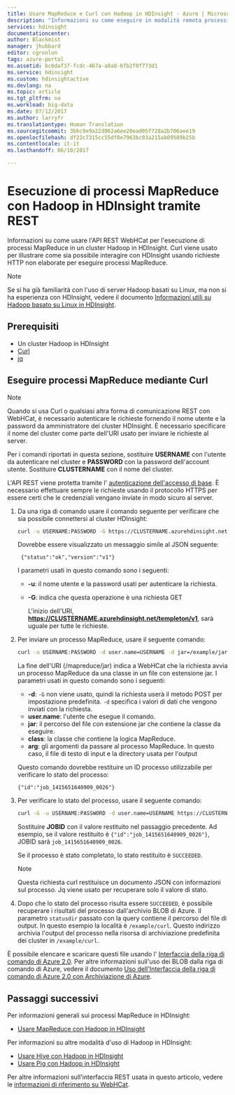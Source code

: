 ```yaml
---
title: Usare MapReduce e Curl con Hadoop in HDInsight - Azure | Microsoft Docs
description: "Informazioni su come eseguire in modalità remota processi MapReduce con Hadoop in HDInsight mediante Curl."
services: hdinsight
documentationcenter: 
author: Blackmist
manager: jhubbard
editor: cgronlun
tags: azure-portal
ms.assetid: bc6daf37-fcdc-467a-a8a8-6fb2f0f773d1
ms.service: hdinsight
ms.custom: hdinsightactive
ms.devlang: na
ms.topic: article
ms.tgt_pltfrm: na
ms.workload: big-data
ms.date: 07/12/2017
ms.author: larryfr
ms.translationtype: Human Translation
ms.sourcegitcommit: 3bbc9e9a22d962a6ee20ead05f728a2b706aee19
ms.openlocfilehash: df22c7315cc55df0e7963bc03a215ab09589b25b
ms.contentlocale: it-it
ms.lasthandoff: 06/10/2017

---
```

# <a name="run-mapreduce-jobs-with-hadoop-on-hdinsight-using-rest"></a>Esecuzione di processi MapReduce con Hadoop in HDInsight tramite REST

Informazioni su come usare l'API REST WebHCat per l'esecuzione di processi MapReduce in un cluster Hadoop in HDInsight. Curl viene usato per illustrare come sia possibile interagire con HDInsight usando richieste HTTP non elaborate per eseguire processi MapReduce.

> [!NOTE]
> Se si ha già familiarità con l'uso di server Hadoop basati su Linux, ma non si ha esperienza con HDInsight, vedere il documento [Informazioni utili su Hadoop basato su Linux in HDInsight](hdinsight-hadoop-linux-information.md).


## <a id="prereq"></a>Prerequisiti

* Un cluster Hadoop in HDInsight
* [Curl](http://curl.haxx.se/)
* [jq](http://stedolan.github.io/jq/)

## <a id="curl"></a>Eseguire processi MapReduce mediante Curl

> [!NOTE]
> Quando si usa Curl o qualsiasi altra forma di comunicazione REST con WebHCat, è necessario autenticare le richieste fornendo il nome utente e la password da amministratore del cluster HDInsight. È necessario specificare il nome del cluster come parte dell'URI usato per inviare le richieste al server.
>
> Per i comandi riportati in questa sezione, sostituire **USERNAME** con l'utente da autenticare nel cluster e **PASSWORD** con la password dell'account utente. Sostituire **CLUSTERNAME** con il nome del cluster.
>
> L'API REST viene protetta tramite l' [autenticazione dell'accesso di base](http://en.wikipedia.org/wiki/Basic_access_authentication). È necessario effettuare sempre le richieste usando il protocollo HTTPS per essere certi che le credenziali vengano inviate in modo sicuro al server.


1. Da una riga di comando usare il comando seguente per verificare che sia possibile connettersi al cluster HDInsight:

    ```bash
    curl -u USERNAME:PASSWORD -G https://CLUSTERNAME.azurehdinsight.net/templeton/v1/status
    ```

    Dovrebbe essere visualizzato un messaggio simile al JSON seguente:

        {"status":"ok","version":"v1"}

    I parametri usati in questo comando sono i seguenti:

   * **-u**: il nome utente e la password usati per autenticare la richiesta.
   * **-G**: indica che questa operazione è una richiesta GET

     L'inizio dell'URI, **https://CLUSTERNAME.azurehdinsight.net/templeton/v1**, sarà uguale per tutte le richieste.

2. Per inviare un processo MapReduce, usare il seguente comando:

    ```bash
    curl -u USERNAME:PASSWORD -d user.name=USERNAME -d jar=/example/jars/hadoop-mapreduce-examples.jar -d class=wordcount -d arg=/example/data/gutenberg/davinci.txt -d arg=/example/data/CurlOut https://CLUSTERNAME.azurehdinsight.net/templeton/v1/mapreduce/jar
    ```

    La fine dell'URI (/mapreduce/jar) indica a WebHCat che la richiesta avvia un processo MapReduce da una classe in un file con estensione jar. I parametri usati in questo comando sono i seguenti:

   * **-d**: `-G` non viene usato, quindi la richiesta userà il metodo POST per impostazione predefinita. `-d` specifica i valori di dati che vengono inviati con la richiesta.
    * **user.name**: l'utente che esegue il comando.
    * **jar**: il percorso del file con estensione jar che contiene la classe da eseguire.
    * **class**: la classe che contiene la logica MapReduce.
    * **arg**: gli argomenti da passare al processo MapReduce. In questo caso, il file di testo di input e la directory usata per l'output

     Questo comando dovrebbe restituire un ID processo utilizzabile per verificare lo stato del processo:

       {"id":"job_1415651640909_0026"}

3. Per verificare lo stato del processo, usare il seguente comando:

    ```bash
    curl -G -u USERNAME:PASSWORD -d user.name=USERNAME https://CLUSTERNAME.azurehdinsight.net/templeton/v1/jobs/JOBID | jq .status.state
    ```

    Sostituire **JOBID** con il valore restituito nel passaggio precedente. Ad esempio, se il valore restituito è `{"id":"job_1415651640909_0026"}`, JOBID sarà `job_1415651640909_0026`.

    Se il processo è stato completato, lo stato restituito è `SUCCEEDED`.

   > [!NOTE]
   > Questa richiesta curl restituisce un documento JSON con informazioni sul processo. Jq viene usato per recuperare solo il valore di stato.

4. Dopo che lo stato del processo risulta essere `SUCCEEDED`, è possibile recuperare i risultati del processo dall'archivio BLOB di Azure. Il parametro `statusdir` passato con la query contiene il percorso del file di output. In questo esempio la località è `/example/curl`. Questo indirizzo archivia l'output del processo nella risorsa di archiviazione predefinita dei cluster in `/example/curl`.

È possibile elencare e scaricare questi file usando l' [Interfaccia della riga di comando di Azure 2.0](https://docs.microsoft.com/cli/azure/install-azure-cli). Per altre informazioni sull'uso dei BLOB dalla riga di comando di Azure, vedere il documento [Uso dell'Interfaccia della riga di comando di Azure 2.0 con Archiviazione di Azure](../storage/storage-azure-cli.md#create-and-manage-blobs).

## <a id="nextsteps"></a>Passaggi successivi

Per informazioni generali sui processi MapReduce in HDInsight:

* [Usare MapReduce con Hadoop in HDInsight](hdinsight-use-mapreduce.md)

Per informazioni su altre modalità d'uso di Hadoop in HDInsight:

* [Usare Hive con Hadoop in HDInsight](hdinsight-use-hive.md)
* [Usare Pig con Hadoop in HDInsight](hdinsight-use-pig.md)

Per altre informazioni sull'interfaccia REST usata in questo articolo, vedere le [informazioni di riferimento su WebHCat](https://cwiki.apache.org/confluence/display/Hive/WebHCat+Reference).
